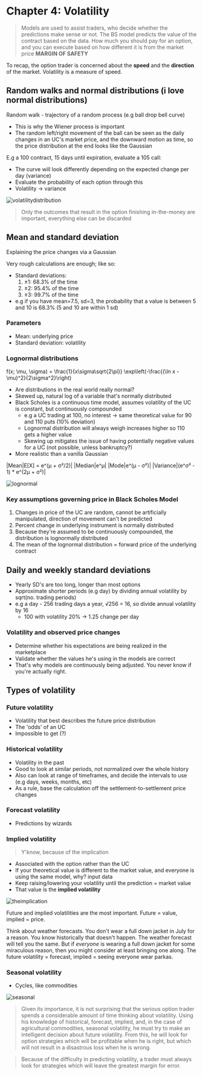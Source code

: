 # Chapter 4: Volatility
> Models are used to assist traders, who decide whether the predictions make sense or not. 
> The BS model predicts the value of the contract based on the data. How much you should pay for an option, and you can execute based on how different it is from the market price
> **MARGIN OF SAFETY**

To recap, the option trader is concerned about the **speed** and the **direction** of the market. Volatility is a measure of speed.

## Random walks and normal distributions (i love normal distributions)
Random walk - trajectory of a random process (e.g ball drop bell curve)
* This is why the Wiener process is important
* The random left/right movement of the ball can be seen as the daily changes in an UC's market price, and the downward motion as time, so the price distribution at the end looks like the Gaussian

E.g a 100 contract, 15 days until expiration, evaluate a 105 call:
* The curve will look differently depending on the expected change per day (variance)
* Evaluate the probability of each option through this
* Volatility -> variance

![volatilitydistribution](src/volatilitydistribution.png)

> Only the outcomes that result in the option finishing in-the-money are important, everything else can be discarded

## Mean and standard deviation
Explaining the price changes via a Gaussian

Very rough calculations are enough; like so:
* Standard deviations:
    1. ±1: 68.3% of the time
    2. ±2: 95.4% of the time
    3. ±3: 99.7% of the time
* e.g if you have mean=7.5, sd=3, the probability that a value is between 5 and 10 is 68.3% (5 and 10 are within 1 sd)

### Parameters 
* Mean: underlying price 
* Standard deviation: volatility

### Lognormal distributions

f(x; \mu, \sigma) = \frac{1}{x\sigma\sqrt{2\pi}} \exp\left(-\frac{(\ln x - \mu)^2}{2\sigma^2}\right)

* Are distributions in the real world really normal?
* Skewed up, natural log of a variable that's normally distributed
* Black Scholes is a continuous time model, assumes volatility of the UC is constant, but continuously compounded
    * e.g a UC trading at 100, no interest -> same theoretical value for 90 and 110 puts (10% deviation)
    * Lognormal distribution will always weigh increases higher so 110 gets a higher value
    * Skewing up mitigates the issue of having potentially negative values for a UC (not possible, unless bankruptcy?)
* More realistic than a vanilla Gaussian

|Mean|E[X] = e^(μ + σ²/2)|
|Median|e^μ|
|Mode|e^(μ - σ²)|
|Variance|(e^σ² - 1) * e^(2μ + σ²)|

![lognormal](src/lognormal.png)

### Key assumptions governing price in Black Scholes Model
1. Changes in price of the UC are random, cannot be artificially manipulated, direction of movement can't be predicted
2. Percent change in underlying instrument is normally distributed
3. Because they're assumed to be continuously compounded, the distribution is lognormally distributed
4. The mean of the lognormal distribution = forward price of the underlying contract

## Daily and weekly standard deviations
* Yearly SD's are too long, longer than most options
* Approximate shorter periods (e.g day) by dividing annual volatility by sqrt(no. trading periods)
* e.g a day - 256 trading days a year, √256 = 16, so divide annual volatility by 16
    * 100 with volatility 20% -> 1.25 change per day

### Volatility and observed price changes
* Determine whether his expectations are being realized in the marketplace
* Validate whether the values he's using in the models are correct
* That's why models are continuously being adjusted. You never know if you're actually right.

## Types of volatility
### Future volatility
* Volatility that best describes the future price distribution
* The 'odds' of an UC
* Impossible to get (?)

### Historical volatility
* Volatility in the past
* Good to look at similar periods, not normalized over the whole history
* Also can look at range of timeframes, and decide the intervals to use (e.g days, weeks, months, etc)
* As a rule, base the calculation off the settlement-to-settlement price changes

### Forecast volatility
* Predictions by wizards

### Implied volatility
> Y'know, because of the implication
* Associated with the option rather than the UC
* If your theoretical value is different to the market value, and everyone is using the same model, why? input data
* Keep raising/lowering your volatility until the prediction = market value
* That value is the **implied volatility**

![theimplication](src/impliedvolatility.png)

Future and implied volatilities are the most important. Future = value, implied = price.

Think about weather forecasts. You don't wear a full down jacket in July for a reason. You know historically that doesn't happen. The weather forecast will tell you the same. But if *everyone* is wearing a full down jacket for some miraculous reason, then you might consider at least bringing one along. The future volatility = forecast, implied = seeing everyone wear parkas.

### Seasonal volatility
* Cycles, like commodities

![seasonal](src/seasonalvolatility.png)

> Given its importance, it is not surprising that the serious option trader spends a considerable amount of time thinking about volatility. Using his knowledge of historical, forecast, implied, and, in the case of agricultural commodities, seasonal volatility, he must try to make an intelligent decision about future volatility. From this, he will look for option strategies which will be profitable when he is right, but which will not result in a disastrous loss when he is wrong. 

> Because of the difficulty in predicting volatility, a trader must always look for strategies which will leave the greatest margin for error.
